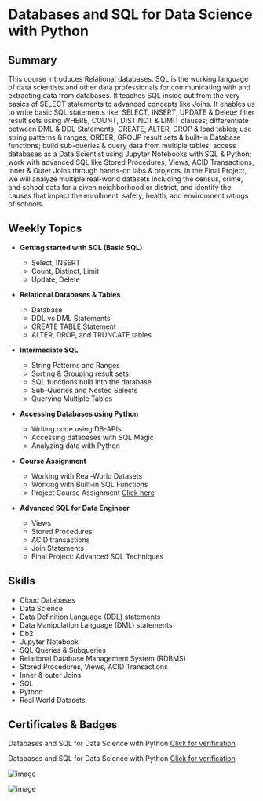 # Databases and SQL for Data Science with Python

## Summary

This course introduces Relational databases. SQL is the working language of data scientists and other data professionals for communicating with and extracting data from databases. It teaches SQL inside out from the very basics of SELECT statements to advanced concepts like Joins. It enables us to write basic SQL statements like: SELECT, INSERT, UPDATE & Delete; filter result sets using WHERE, COUNT, DISTINCT & LIMIT clauses; differentiate between DML & DDL Statements; CREATE, ALTER, DROP & load tables; use string patterns & ranges; ORDER, GROUP result sets & built-in Database functions; build sub-queries & query data from multiple tables; access databases as a Data Scientist using Jupyter Notebooks with SQL & Python; work with advanced SQL like Stored Procedures, Views, ACID Transactions, Inner & Outer Joins through hands-on labs & projects.  In the Final Project, we will analyze multiple real-world datasets including the census, crime, and school data for a given neighborhood or district, and identify the causes that impact the enrollment, safety, health, and environment ratings of schools.

## Weekly Topics

* **Getting started with SQL (Basic SQL)**
  * Select, INSERT
  * Count, Distinct, Limit
  * Update, Delete
* **Relational Databases & Tables**
  * Database
  * DDL vs DML Statements
  * CREATE TABLE Statement
  * ALTER, DROP, and TRUNCATE tables
* **Intermediate SQL**
  * String Patterns and Ranges
  * Sorting & Grouping result sets
  * SQL functions built into the database
  * Sub-Queries and Nested Selects
  * Querying Multiple Tables
* **Accessing Databases using Python**
  * Writing code using DB-APIs.
  * Accessing databases with SQL Magic
  * Analyzing data with Python
* **Course Assignment** 
  * Working with Real-World Datasets
  * Working with Built-in SQL Functions
  * Project Course Assignment [Click here](https://github.com/abiyselassie22/IBM-Data-Science/blob/master/4.%20%20Databases%20and%20SQL%20for%20Data%20Science%20with%20Python/5.%20Working%20with%20Real%20World%20Datasets/2.%20PeerAssign-v5_SQLite.ipynb)<br>

* **Advanced SQL for Data Engineer**
  * Views
  * Stored Procedures
  * ACID transactions
  * Join Statements
  * Final Project: Advanced SQL Techniques
    
## Skills

* Cloud Databases
* Data Science
* Data Definition Language (DDL) statements
* Data Manipulation Language (DML) statements 
* Db2
* Jupyter Notebook
* SQL Queries & Subqueries
* Relational Database Management System (RDBMS)
* Stored Procedures, Views, ACID Transactions
* Inner & outer Joins
* SQL
* Python
* Real World Datasets

## Certificates & Badges

Databases and SQL for Data Science with Python [Click for verification](https://coursera.org/verify/Q4AVADUJ4JQ4)<br>

Databases and SQL for Data Science with Python [Click for verification](https://www.credly.com/badges/6c2972f7-031f-418a-9565-d2a085523ff2/public_url)<br>

![image](https://github.com/user-attachments/assets/efefd881-a136-411e-b629-9aab6a5a8590)

![image](https://github.com/user-attachments/assets/bc40e04d-7cc3-4e50-9d54-d952c85ce7fd)

